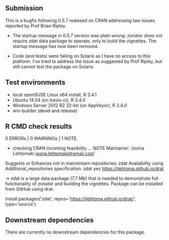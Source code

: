 ## Submission

This is a bugfix following 0.5.7 realesed on
CRAN addressing two issues reported by Prof Brian Ripley.

* The startup message in 0.5.7 version was
plain wrong: zonator does not require zdat data 
package to operate, only to build the vignettes. The
startup message has now been removed.

* Code (and tests) were failing on Solaris as I have
no access to this platform. I've tried to address the
issue as suggested by Prof Ripley, but still cannot 
test the package on Solaris.

## Test environments

* local openSUSE Linux x64 install, R 3.4.1
* Ubuntu 14.04 (on travis-ci), R 3.4.0
* Windows Server 2012 R2 32-bit (on AppVeyor), R 3.4.0
* win-builder (devel and release)

## R CMD check results

0 ERRORs | 0 WARNINGs | 1 NOTE.

* checking CRAN incoming feasibility ... NOTE
Maintainer: ‘Joona Lehtomaki <joona.lehtomaki@gmail.com>’

Suggests or Enhances not in mainstream repositories:
  zdat
Availability using Additional_repositories specification:
  zdat   yes   https://jlehtoma.github.io/drat

-> zdat is a large data package (7.7 Mb) that is needed
to demonstrate full functionality of zonator and building 
the vignettes. Package can be installed from GitHub using drat:

install.packages('zdat', repos='https://jlehtoma.github.io/drat/', type='source')

## Downstream dependencies

There are currently no downstream dependencies for this package.
